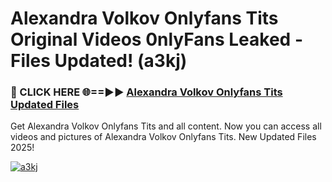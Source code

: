# Alexandra Volkov Onlyfans Tits Original Videos 0nlyFans Leaked - Files Updated! (a3kj)

<h3>🔴 CLICK HERE 🌐==►► <a href="https://tinyurl.com/x26r9saj" rel="nofollow">Alexandra Volkov Onlyfans Tits Updated Files</a></h3>

Get Alexandra Volkov Onlyfans Tits and all content. Now you can access all videos and pictures of Alexandra Volkov Onlyfans Tits. New Updated Files 2025!

[![a3kj](https://i.imgur.com/LkgZPqh.gif)](https://tinyurl.com/x26r9saj)
